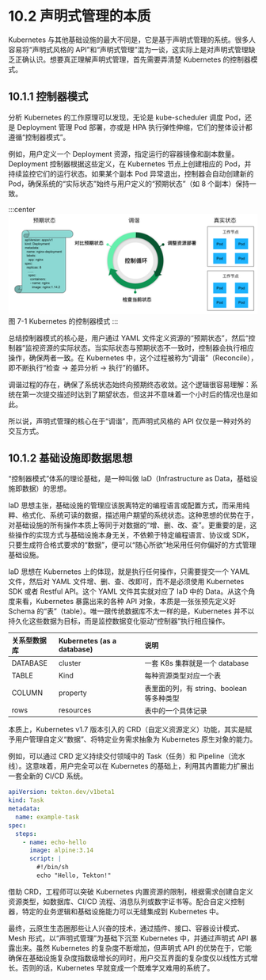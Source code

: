 # 10.2 声明式管理的本质

Kubernetes 与其他基础设施的最大不同是，它是基于声明式管理的系统。很多人容易将“声明式风格的 API”和“声明式管理”混为一谈，这实际上是对声明式管理缺乏正确认识。想要真正理解声明式管理，首先需要弄清楚 Kubernetes 的控制器模式。

## 10.1.1 控制器模式

分析 Kubernetes 的工作原理可以发现，无论是 kube-scheduler 调度 Pod，还是 Deployment 管理 Pod 部署，亦或是 HPA 执行弹性伸缩，它们的整体设计都遵循“控制器模式”。

例如，用户定义一个 Deployment 资源，指定运行的容器镜像和副本数量。Deployment 控制器根据这些定义，在 Kubernetes 节点上创建相应的 Pod，并持续监控它们的运行状态。如果某个副本 Pod 异常退出，控制器会自动创建新的 Pod，确保系统的“实际状态”始终与用户定义的“预期状态”（如 8 个副本）保持一致。

:::center
  ![](../assets/deployment-controller.png)<br/>
  图 7-1 Kubernetes 的控制器模式
:::

总结控制器模式的核心是，用户通过 YAML 文件定义资源的“预期状态”，然后“控制器”监视资源的实际状态。当实际状态与预期状态不一致时，控制器会执行相应操作，确保两者一致。在 Kubernetes 中，这个过程被称为“调谐”（Reconcile），即不断执行“检查 -> 差异分析 -> 执行”的循环。

调谐过程的存在，确保了系统状态始终向预期终态收敛。这个逻辑很容易理解：系统在第一次提交描述时达到了期望状态，但这并不意味着一个小时后的情况也是如此。

所以说，声明式管理的核心在于“调谐”，而声明式风格的 API 仅仅是一种对外的交互方式。

## 10.1.2 基础设施即数据思想

“控制器模式”体系的理论基础，是一种叫做 IaD（Infrastructure as Data，基础设施即数据）的思想。

IaD 思想主张，基础设施的管理应该脱离特定的编程语言或配置方式，而采用纯粹、格式化、系统可读的数据，描述用户期望的系统状态。这种思想的优势在于，对基础设施的所有操作本质上等同于对数据的“增、删、改、查”。更重要的是，这些操作的实现方式与基础设施本身无关，不依赖于特定编程语言、协议或 SDK，只要生成符合格式要求的“数据”，便可以“随心所欲”地采用任何你偏好的方式管理基础设施。

IaD 思想在 Kubernetes 上的体现，就是执行任何操作，只需要提交一个 YAML 文件，然后对 YAML 文件增、删、查、改即可，而不是必须使用 Kubernetes SDK 或者 Restful API。这个 YAML 文件其实就对应了 IaD 中的 Data。从这个角度来看，Kubernetes 暴露出来的各种 API 对象，本质是一张张预先定义好 Schema 的“表”（table）。唯一跟传统数据库不太一样的是，Kubernetes 并不以持久化这些数据为目标，而是监控数据变化驱动“控制器”执行相应操作。

|关系型数据库|Kubernetes (as a database)|说明|
|:--|:--|:--|
|DATABASE|cluster|一套 K8s 集群就是一个 database |
|TABLE| Kind |每种资源类型对应一个表|
|COLUMN|property|表里面的列，有 string、boolean 等多种类型|
|rows|resources|表中的一个具体记录|

本质上，Kubernetes v1.7 版本引入的 CRD（自定义资源定义）功能，其实是赋予用户管理自定义“数据”、将特定业务需求抽象为 Kubernetes 原生对象的能力。

例如，可以通过 CRD 定义持续交付领域中的 Task（任务）和 Pipeline（流水线）。这意味着，用户完全可以在 Kubernetes 的基础上，利用其内置能力扩展出一套全新的 CI/CD 系统。
```yaml
apiVersion: tekton.dev/v1beta1
kind: Task
metadata:
  name: example-task
spec:
  steps:
    - name: echo-hello
      image: alpine:3.14
      script: |
        #!/bin/sh
        echo "Hello, Tekton!"
```

借助 CRD，工程师可以突破 Kubernetes 内置资源的限制，根据需求创建自定义资源类型，如数据库、CI/CD 流程、消息队列或数字证书等。配合自定义控制器，特定的业务逻辑和基础设施能力可以无缝集成到 Kubernetes 中。

最终，云原生生态圈那些让人兴奋的技术，通过插件、接口、容器设计模式、Mesh 形式，以“声明式管理”为基础下沉至 Kubernetes 中，并通过声明式 API 暴露出来。虽然 Kubernetes 的复杂度不断增加，但声明式 API 的优势在于，它能确保在基础设施复杂度指数级增长的同时，用户交互界面的复杂度仅以线性方式增长。否则的话，Kubernetes 早就变成一个既难学又难用的系统了。



